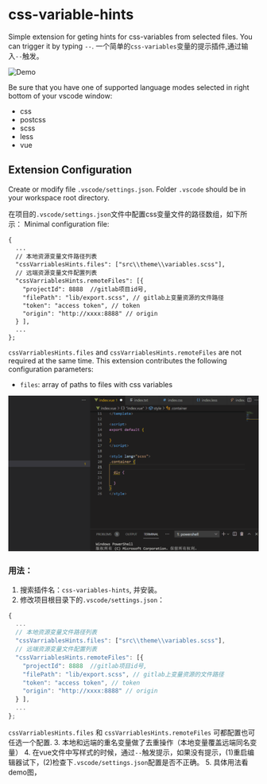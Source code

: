 <!--
 * @Author: wangyunbo
 * @Date: 2021-05-19 23:57:46
 * @LastEditors: wangyunbo
 * @LastEditTime: 2021-05-21 17:16:22
 * @Description: file content
 * @FilePath: \css-variables-hints\README.md
-->

# css-variable-hints

Simple extension for geting hints for css-variables from selected files. You can trigger it by typing `--`.
一个简单的`css-variables`变量的提示插件,通过输入`--`触发。

![Demo](https://github.com/airbender92/css-variables-hints/blob/master/img/demo.gif)

Be sure that you have one of supported language modes selected in right bottom of your vscode window:
* css
* postcss
* scss
* less
* vue


## Extension Configuration
Create or modify file `.vscode/settings.json`. Folder `.vscode` should be in your workspace root directory.

在项目的`.vscode/settings.json`文件中配置css变量文件的路径数组，如下所示：
Minimal configuration file:
```
{
  ...
  // 本地资源变量文件路径列表
  "cssVarriablesHints.files": ["src\\theme\\variables.scss"],
  // 远端资源变量文件配置列表
  "cssVarriablesHints.remoteFiles": [{
    "projectId": 8888  //gitlab项目id号,
    "filePath": "lib/export.scss", // gitlab上变量资源的文件路径
    "token": "access token", // token
    "origin": "http://xxxx:8888" // origin
  } ],
  ...
};
```
`cssVarriablesHints.files` and `cssVarriablesHints.remoteFiles` are not required at the same time.
This extension contributes the following configuration parameters:

* `files`: array of paths to files with css variables    

![Demo](img/demo.gif) 
### 用法：   

1. 搜索插件名：`css-variables-hints`, 并安装。
2. 修改项目根目录下的`.vscode/settings.json`：    
```javascript
{
  ...
  // 本地资源变量文件路径列表
  "cssVarriablesHints.files": ["src\\theme\\variables.scss"],
  // 远端资源变量文件配置列表
  "cssVarriablesHints.remoteFiles": [{
    "projectId": 8888  //gitlab项目id号,
    "filePath": "lib/export.scss", // gitlab上变量资源的文件路径
    "token": "access token", // token
    "origin": "http://xxxx:8888" // origin
  } ],
  ...
};
```
`cssVarriablesHints.files` 和 `cssVarriablesHints.remoteFiles` 可都配置也可任选一个配置.
3. 本地和远端的重名变量做了去重操作（本地变量覆盖远端同名变量）
4. 在vue文件中写样式的时候，通过`--`触发提示，如果没有提示，(1)重启编辑器试下，(2)检查下`.vscode/settings.json`配置是否不正确。
5. 具体用法看demo图，

